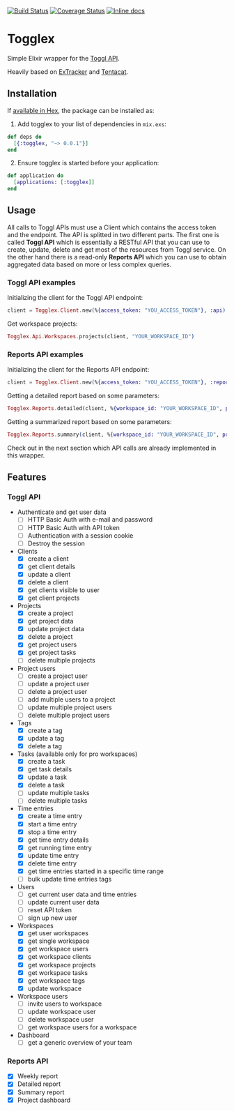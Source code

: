 [![Build Status](https://travis-ci.org/diacode/togglex.svg?branch=master)](https://travis-ci.org/diacode/togglex)
[![Coverage Status](https://coveralls.io/repos/github/diacode/togglex/badge.svg?branch=master)](https://coveralls.io/github/diacode/togglex?branch=master)
[![Inline docs](http://inch-ci.org/github/diacode/togglex.svg)](http://inch-ci.org/github/diacode/togglex)

# Togglex

Simple Elixir wrapper for the [Toggl API](https://github.com/toggl/toggl_api_docs).

Heavily based on [ExTracker](https://github.com/dashofcode/extracker) and
[Tentacat](https://github.com/edgurgel/tentacat).

## Installation

If [available in Hex](https://hex.pm/docs/publish), the package can be installed as:

1. Add togglex to your list of dependencies in `mix.exs`:

  ```elixir
  def deps do
    [{:togglex, "~> 0.0.1"}]
  end
  ```

2. Ensure togglex is started before your application:

  ```elixir
  def application do
    [applications: [:togglex]]
  end
  ```

## Usage

All calls to Toggl APIs must use a Client which contains the access token and
the endpoint. The API is splitted in two different parts. The first one is
called **Toggl API** which is essentially a RESTful API that you can use to
create, update, delete and get most of the resources from Toggl service. On the
other hand there is a read-only **Reports API** which you can use to obtain
aggregated data based on more or less complex queries.

### Toggl API examples

Initializing the client for the Toggl API endpoint:

```elixir
client = Togglex.Client.new(%{access_token: "YOU_ACCESS_TOKEN"}, :api)
```

Get workspace projects:

```elixir
Togglex.Api.Workspaces.projects(client, "YOUR_WORKSPACE_ID")
```

### Reports API examples

Initializing the client for the Reports API endpoint:

```elixir
client = Togglex.Client.new(%{access_token: "YOU_ACCESS_TOKEN"}, :reports)
```

Getting a detailed report based on some parameters:

```elixir
Togglex.Reports.detailed(client, %{workspace_id: "YOUR_WORKSPACE_ID", project_ids: "COMMA_SEPARATED_PROJECT_IDS"})
```

Getting a summarized report based on some parameters:

```elixir
Togglex.Reports.summary(client, %{workspace_id: "YOUR_WORKSPACE_ID", project_ids: "COMMA_SEPARATED_PROJECT_IDS"})
```

Check out in the next section which API calls are already implemented in this
wrapper.

## Features

### Toggl API

* Authenticate and get user data
  * [ ] HTTP Basic Auth with e-mail and password
  * [ ] HTTP Basic Auth with API token
  * [ ] Authentication with a session cookie
  * [ ] Destroy the session

* Clients
  * [x] create a client
  * [x] get client details
  * [x] update a client
  * [x] delete a client
  * [x] get clients visible to user
  * [x] get client projects

* Projects
  * [x] create a project
  * [x] get project data
  * [x] update project data
  * [x] delete a project
  * [x] get project users
  * [x] get project tasks
  * [ ] delete multiple projects

* Project users
  * [ ] create a project user
  * [ ] update a project user
  * [ ] delete a project user
  * [ ] add multiple users to a project
  * [ ] update multiple project users
  * [ ] delete multiple project users

* Tags
  * [x] create a tag
  * [x] update a tag
  * [x] delete a tag

* Tasks (available only for pro workspaces)
  * [x] create a task
  * [x] get task details
  * [x] update a task
  * [x] delete a task
  * [ ] update multiple tasks
  * [ ] delete multiple tasks

* Time entries
  * [x] create a time entry
  * [x] start a time entry
  * [x] stop a time entry
  * [x] get time entry details
  * [x] get running time entry
  * [x] update time entry
  * [x] delete time entry
  * [x] get time entries started in a specific time range
  * [ ] bulk update time entries tags

* Users
  * [ ] get current user data and time entries
  * [ ] update current user data
  * [ ] reset API token
  * [ ] sign up new user

* Workspaces
  * [x] get user workspaces
  * [x] get single workspace
  * [x] get workspace users
  * [x] get workspace clients
  * [x] get workspace projects
  * [x] get workspace tasks
  * [x] get workspace tags
  * [x] update workspace

* Workspace users
  * [ ] invite users to workspace
  * [ ] update workspace user
  * [ ] delete workspace user
  * [ ] get workspace users for a workspace

* Dashboard
  * [ ] get a generic overview of your team

### Reports API

* [x] Weekly report
* [x] Detailed report
* [x] Summary report
* [x] Project dashboard
